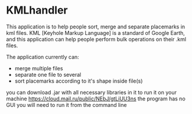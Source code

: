 # KMLhandler

This application is to help people sort, merge and separate placemarks in kml files.
KML [Keyhole Markup Language] is a standard of Google Earth, and this application 
can help people perform bulk operations on their .kml files.

The application currently can:
* merge multiple files
* separate one file to several
* sort placemarks according to it's shape inside file(s)

you can download .jar with all necessary libraries in it to run
it on your machine https://cloud.mail.ru/public/NEbJ/gtLiUU3ns
the program has no GUI you will need to run it from the command line
